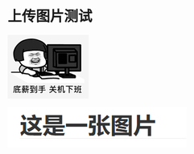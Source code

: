 # 上传图片测试

![img](测试图片上传.assets/企业微信截图_16103536936863.png)



![image-20210111163350479](测试图片上传.assets/image-20210111163350479.png)









